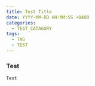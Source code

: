 ```yaml
---
title: Test Title
date: YYYY-MM-DD HH:MM:SS +0400
categories:
  - TEST_CATAGORY
tags:
  - TAG
  - TEST
---
```

### Test
```
Test
```